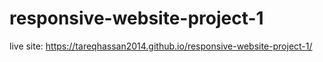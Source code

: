 # responsive-website-project-1
live site: https://tareqhassan2014.github.io/responsive-website-project-1/
